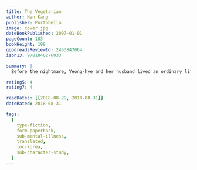 ```yaml
---
title: The Vegetarian
author: Han Kang
publisher: Portobello
image: cover.jpg
dateBookPublished: 2007-01-01
pageCount: 183
bookHeight: 198
goodreadsReviewId: 2463847064
isbn13: 9781846276033

summary: |
  Before the nightmare, Yeong-hye and her husband lived an ordinary life. But when splintering, blood-soaked images start haunting her thoughts, Yeong-hye decides to purge her mind and renounce eating meat. In a country where societal mores are strictly obeyed, Yeong-hye's decision to embrace a more “plant-like” existence is a shocking act of subversion. And as her passive rebellion manifests in ever more extreme and frightening forms, scandal, abuse, and estrangement begin to send Yeong-hye spiralling deep into the spaces of her fantasy.

rating5: 4
rating7: 4

readDates: [[2018-08-29, 2018-08-31]]
dateRated: 2018-08-31

tags:
  [
    type-fiction,
    form-paperback,
    sub-mental-illness,
    translated,
    loc-korea,
    sub-character-study,
  ]
---
```

